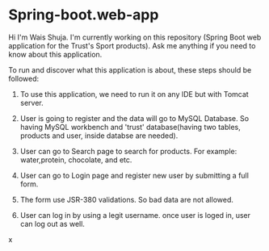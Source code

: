 # Spring-boot.web-app
Hi I'm Wais Shuja.
I'm currently working on this repository (Spring Boot web application for the Trust's Sport products).
Ask me anything if you need to know about this application.

To run and discover what this application is about, these steps should be followed:

1. To use this application, we need to run it on any IDE but with Tomcat server.
2. User is going to register and the data will go to MySQL Database. So having MySQL workbench and 'trust' database(having two tables, products and user, inside databse are needed).

3. User can go to Search page to search for products. For example: water,protein, chocolate, and etc.
4. User can go to Login page and register new user by submitting a full form.
5. The form use JSR-380 validations. So bad data are not allowed.
6. User can log in by using a legit username. once user is loged in, user can log out as well.

x

